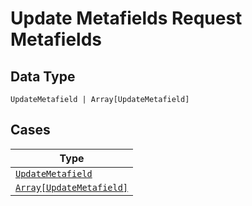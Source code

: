 
# Update Metafields Request Metafields

## Data Type

`UpdateMetafield | Array[UpdateMetafield]`

## Cases

| Type |
|  --- |
| [`UpdateMetafield`](../../../doc/models/update-metafield.md) |
| [`Array[UpdateMetafield]`](../../../doc/models/update-metafield.md) |

